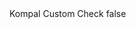 <?xml version="1.0" encoding="UTF-8"?>
<CustomMetadata xmlns="http://soap.sforce.com/2006/04/metadata">
    <label>Kompal Custom Check</label>
    <protected>false</protected>
</CustomMetadata>
